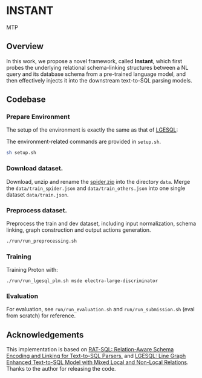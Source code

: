 # INSTANT
MTP




## Overview

In this work, we propose a novel framework, called **Instant**, which first probes the underlying relational schema-linking structures between a NL query and its database schema from a pre-trained language model, and then effectively injects it into the downstream text-to-SQL parsing models.


## Codebase

### Prepare Environment

The setup of the environment is exactly the same as that of [LGESQL](https://github.com/rhythmcao/text2sql-lgesql):

The environment-related commands are provided in `setup.sh`.

```bash
sh setup.sh
```

### Download dataset.

Download, unzip and rename the [spider.zip](https://drive.google.com/uc?export=download&id=1_AckYkinAnhqmRQtGsQgUKAnTHxxX5J0) into the directory `data`. Merge the `data/train_spider.json` and `data/train_others.json` into one single dataset `data/train.json`.

### Preprocess dataset.

Preprocess the train and dev dataset, including input normalization, schema linking, graph construction and output actions generation.

```bash
./run/run_preprocessing.sh
```

### Training

Training  Proton with:

```
./run/run_lgesql_plm.sh msde electra-large-discriminator
```

### Evaluation

For evaluation, see `run/run_evaluation.sh` and `run/run_submission.sh` (eval from scratch) for reference.


## Acknowledgements

This implementation is based on [RAT-SQL: Relation-Aware Schema Encoding and Linking for Text-to-SQL Parsers.](https://github.com/microsoft/rat-sql) and [LGESQL: Line Graph Enhanced Text-to-SQL Model with Mixed Local and Non-Local Relations](https://github.com/rhythmcao/text2sql-lgesql). Thanks to the author for releasing the code.
